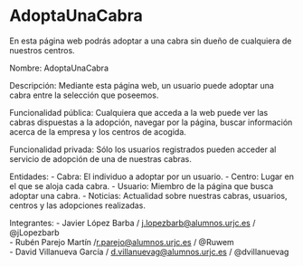 # AdoptaUnaCabra
En esta página web podrás adoptar a una cabra sin dueño de cualquiera de nuestros centros.

Nombre: AdoptaUnaCabra

Descripción: Mediante esta página web, un usuario puede adoptar una cabra entre la selección que poseemos. 

Funcionalidad pública: Cualquiera que acceda a la web puede ver las cabras dispuestas a la adopción, navegar por la página, buscar información acerca de la empresa y los centros de acogida.

Funcionalidad privada: Sólo los usuarios registrados pueden acceder al servicio de adopción de una de nuestras cabras.
            
Entidades: 
            - Cabra: El individuo a adoptar por un usuario.
            - Centro: Lugar en el que se aloja cada cabra.
            - Usuario: Miembro de la página que busca adoptar una cabra.
            - Noticias: Actualidad sobre nuestras cabras, usuarios, centros y las adopciones realizadas.

Integrantes: 
           - Javier López Barba / j.lopezbarb@alumnos.urjc.es / @jLopezbarb                     
           - Rubén Parejo Martín /r.parejo@alumnos.urjc.es / @Ruwem                                         
           - David Villanueva García / d.villanuevag@alumnos.urjc.es / @dvillanuevag
